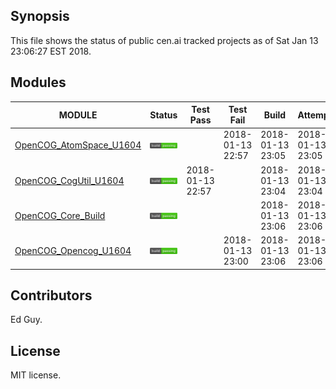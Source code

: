 
## Synopsis

This file shows the status of public cen.ai tracked projects as of Sat Jan 13 23:06:27 EST 2018.

## Modules 

| MODULE | Status | Test Pass | Test Fail| Build | Attempt|
| --- | --- | --- | --- | ---  | --- |
| [OpenCOG_AtomSpace_U1604](jobs/OpenCOG_AtomSpace_U1604.log) | ![Status](/images/BUILDPASS.svg) |  | 2018-01-13 22:57 | 2018-01-13 23:05  | 2018-01-13 23:05 |
| [OpenCOG_CogUtil_U1604](jobs/OpenCOG_CogUtil_U1604.log) | ![Status](/images/BUILDPASS.svg) | 2018-01-13 22:57 |  | 2018-01-13 23:04  | 2018-01-13 23:04 |
| [OpenCOG_Core_Build](jobs/OpenCOG_Core_Build.log) | ![Status](/images/BUILDPASS.svg) |  |  | 2018-01-13 23:06  | 2018-01-13 23:06 |
| [OpenCOG_Opencog_U1604](jobs/OpenCOG_Opencog_U1604.log) | ![Status](/images/BUILDPASS.svg) |  | 2018-01-13 23:00 | 2018-01-13 23:06  | 2018-01-13 23:06 |

## Contributors

Ed Guy.

## License

MIT license. 


